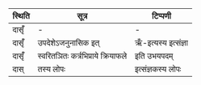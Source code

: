 | स्थिति | सूत्र | टिप्पणी |
| ----- | ------- | ------ |
| दासृँ॑ | - | - |
| दासृँ॑ | उपदेशेऽजनुनासिक इत् | ऋँ-इत्यस्य इत्संज्ञा |
| दासृँ॑ | स्वरितञितः कर्त्रभिप्राये क्रियाफले | इति उभयपदम् |
| दास् | तस्य लोपः | इत्संज्ञकस्य लोपः |
